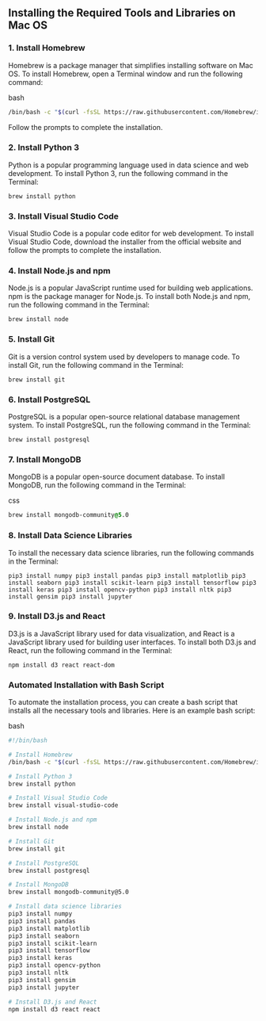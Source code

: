 
Installing the Required Tools and Libraries on Mac OS
-----------------------------------------------------

### 1\. Install Homebrew

Homebrew is a package manager that simplifies installing software on Mac OS. To install Homebrew, open a Terminal window and run the following command:

bash

```bash
/bin/bash -c "$(curl -fsSL https://raw.githubusercontent.com/Homebrew/install/HEAD/install.sh)"
```

Follow the prompts to complete the installation.

### 2\. Install Python 3

Python is a popular programming language used in data science and web development. To install Python 3, run the following command in the Terminal:

`brew install python`

### 3\. Install Visual Studio Code

Visual Studio Code is a popular code editor for web development. To install Visual Studio Code, download the installer from the official website and follow the prompts to complete the installation.

### 4\. Install Node.js and npm

Node.js is a popular JavaScript runtime used for building web applications. npm is the package manager for Node.js. To install both Node.js and npm, run the following command in the Terminal:

`brew install node`

### 5\. Install Git

Git is a version control system used by developers to manage code. To install Git, run the following command in the Terminal:

`brew install git`

### 6\. Install PostgreSQL

PostgreSQL is a popular open-source relational database management system. To install PostgreSQL, run the following command in the Terminal:

`brew install postgresql`

### 7\. Install MongoDB

MongoDB is a popular open-source document database. To install MongoDB, run the following command in the Terminal:

css

```css
brew install mongodb-community@5.0
```

### 8\. Install Data Science Libraries

To install the necessary data science libraries, run the following commands in the Terminal:

`pip3 install numpy pip3 install pandas pip3 install matplotlib pip3 install seaborn pip3 install scikit-learn pip3 install tensorflow pip3 install keras pip3 install opencv-python pip3 install nltk pip3 install gensim pip3 install jupyter`

### 9\. Install D3.js and React

D3.js is a JavaScript library used for data visualization, and React is a JavaScript library used for building user interfaces. To install both D3.js and React, run the following command in the Terminal:

`npm install d3 react react-dom`

### Automated Installation with Bash Script

To automate the installation process, you can create a bash script that installs all the necessary tools and libraries. Here is an example bash script:

bash

```bash
#!/bin/bash

# Install Homebrew
/bin/bash -c "$(curl -fsSL https://raw.githubusercontent.com/Homebrew/install/HEAD/install.sh)"

# Install Python 3
brew install python

# Install Visual Studio Code
brew install visual-studio-code

# Install Node.js and npm
brew install node

# Install Git
brew install git

# Install PostgreSQL
brew install postgresql

# Install MongoDB
brew install mongodb-community@5.0

# Install data science libraries
pip3 install numpy
pip3 install pandas
pip3 install matplotlib
pip3 install seaborn
pip3 install scikit-learn
pip3 install tensorflow
pip3 install keras
pip3 install opencv-python
pip3 install nltk
pip3 install gensim
pip3 install jupyter

# Install D3.js and React
npm install d3 react react
```
